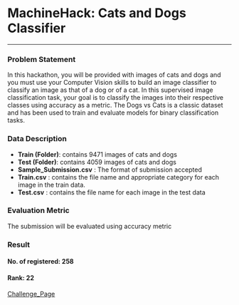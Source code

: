 # MachineHack: Cats and Dogs Classifier
***
### Problem Statement
In this hackathon, you will be provided with images of cats and dogs and you must use  your Computer Vision skills to build an image classifier to classify an image as that of a dog or of a cat. In this supervised image classification task, your goal is to classify the images into their respective classes using accuracy as a metric. The Dogs vs Cats is a classic dataset and has been used to train and evaluate models for binary classification tasks. 

### Data Description
* **Train (Folder)**: contains 9471 images of cats and dogs
* **Test (Folder)**: contains 4059 images of cats and dogs
* **Sample_Submission.csv** : The format of submission accepted
* **Train.csv** : contains the file name and appropriate category for each image in the train data.
* **Test.csv** : contains the file name for each image in the test data

### Evaluation Metric
The submission will be evaluated using accuracy metric

### Result
#### No. of registered: 258
#### Rank: 22

[Challenge_Page](https://www.machinehack.com/hackathons/computer_vision_classic_weekend_hackathon_11)
